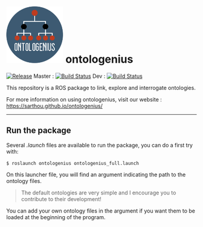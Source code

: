 # <img src="docs/images/ontologenius.png" width="150"> ontologenius
[![Release][Release-Image]][Release-Url]  Master : [![Build Status](https://gitlab.com/sarthou/ontologenius/badges/master/pipeline.svg)](https://gitlab.com/sarthou/ontologenius/commits/master) Dev : [![Build Status](https://gitlab.com/sarthou/ontologenius/badges/dev/pipeline.svg)](https://gitlab.com/sarthou/ontologenius/commits/dev)


This repository is a ROS package to link, explore and interrogate ontologies.

For more information on using ontologenius, visit our website : https://sarthou.github.io/ontologenius/

***

## Run the package

Several *.launch* files are available to run the package, you can do a first try with:
```sh
$ roslaunch ontologenius ontologenius_full.launch
```

On this launcher file, you will find an argument indicating the path to the ontology files.
> The default ontologies are very simple and I encourage you to contribute to their development!

You can add your own ontology files in the argument if you want them to be loaded at the beginning of the program.

[Release-Url]: https://sarthou.github.io/ontologenius/
[Release-image]: http://img.shields.io/badge/release-v0.4.3-1eb0fc.svg

